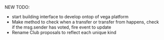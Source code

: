 


NEW TODO:
- start building interface to develop ontop of vega platform
- Make method to check when a transfer or transfer from happens, check if the msg.sender has voted, fire event to update
- Rename Club proposals to reflect each unique kind